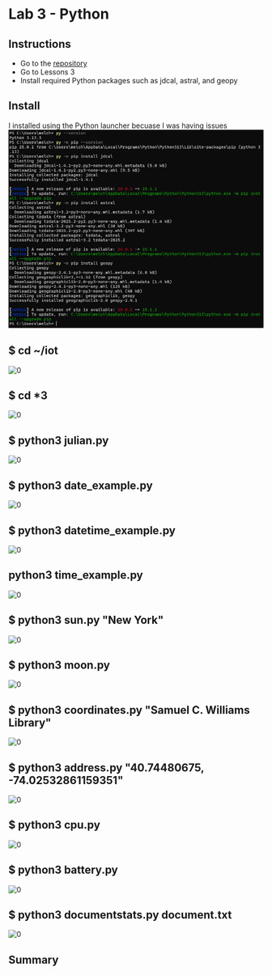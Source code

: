 # Lab 3 - Python

## Instructions

- Go to the [repository](https://github.com/kevinwlu/iot) 
- Go to Lessons 3
- Install required Python packages such as jdcal, astral, and geopy

## Install
I installed using the Python launcher becuase I was having issues
![0](install.png)

## $ cd ~/iot
![0](hostname.png)

## $ cd *3
![0](env.png)

## $ python3 julian.py
![0](env.png)

## $ python3 date_example.py
![0](env.png)

## $ python3 datetime_example.py
![0](env.png)

## python3 time_example.py
![0](env.png)

## $ python3 sun.py "New York"
![0](env.png)

## $ python3 moon.py
![0](env.png)

## $ python3 coordinates.py "Samuel C. Williams Library"
![0](env.png)

## $ python3 address.py "40.74480675, -74.02532861159351"
![0](env.png)

## $ python3 cpu.py
![0](env.png)

## $ python3 battery.py
![0](env.png)

## $ python3 documentstats.py document.txt
![0](env.png)

## Summary
